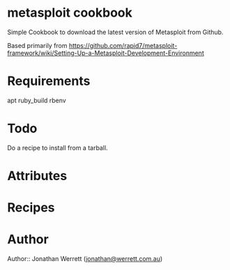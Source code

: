 # metasploit cookbook

Simple Cookbook to download the latest version of Metasploit from Github.

Based primarily from <https://github.com/rapid7/metasploit-framework/wiki/Setting-Up-a-Metasploit-Development-Environment>

# Requirements

apt
ruby_build
rbenv

# Todo

Do a recipe to install from a tarball.

# Attributes

# Recipes

# Author

Author:: Jonathan Werrett (<jonathan@werrett.com.au>)
